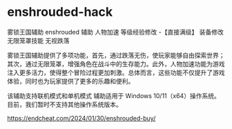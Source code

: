 # enshrouded-hack
雾锁王国辅助  enshrouded 辅助
人物加速
等级经验修改 -【直接满级】
装备修改 
无限笼罩技能
无视跌落

雾锁王国辅助提供了多项功能，首先，通过跌落无伤，使玩家能够自由探索世界；其次，通过无限笼罩，增强角色在战斗中的生存能力。此外，人物加速功能为游戏注入更多活力，使得整个冒险过程更加刺激。总体而言，这些功能不仅提升了游戏体验，同时也为玩家提供了更多的乐趣和便利。


该辅助支持联机模式和单机模式
辅助适用于 Windows 10/11（x64）操作系统。
目前，我们暂时不支持其他操作系统版本。

https://endcheat.com/2024/01/30/enshrouded-buy/
